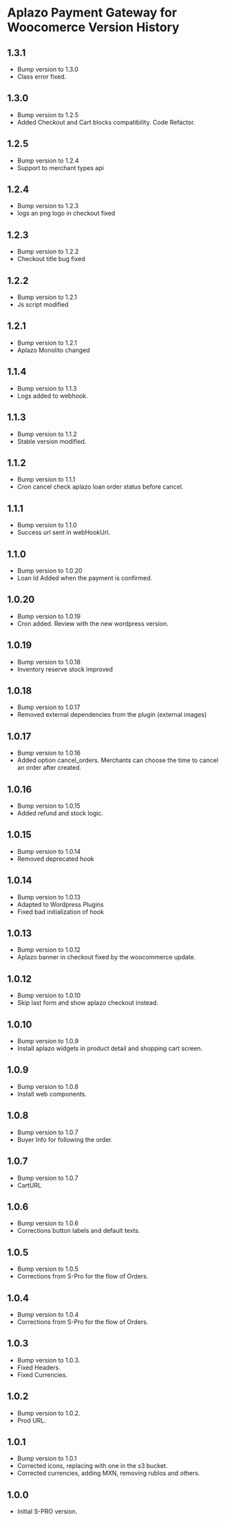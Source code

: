 # Aplazo Payment Gateway for Woocomerce Version History
## 1.3.1
* Bump version to 1.3.0
* Class error fixed. 
## 1.3.0
* Bump version to 1.2.5
* Added Checkout and Cart blocks compatibility. Code Refactor. 
## 1.2.5
* Bump version to 1.2.4
* Support to merchant types api 
## 1.2.4
* Bump version to 1.2.3
* logs an png logo in checkout fixed
## 1.2.3
* Bump version to 1.2.2
* Checkout title bug fixed
## 1.2.2
* Bump version to 1.2.1
* Js script modified
## 1.2.1
* Bump version to 1.2.1
* Aplazo Monolito changed
## 1.1.4
* Bump version to 1.1.3
* Logs added to webhook.
## 1.1.3
* Bump version to 1.1.2
* Stable version modified.
## 1.1.2
* Bump version to 1.1.1
* Cron cancel check aplazo loan order status before cancel.
## 1.1.1
* Bump version to 1.1.0
* Success url sent in webHookUrl.
## 1.1.0
* Bump version to 1.0.20
* Loan Id Added when the payment is confirmed.
## 1.0.20
* Bump version to 1.0.19
* Cron added. Review with the new wordpress version.
## 1.0.19
* Bump version to 1.0.18
* Inventory reserve stock improved
## 1.0.18
* Bump version to 1.0.17
* Removed external dependencies from the plugin (external images)
## 1.0.17
* Bump version to 1.0.16
* Added option cancel_orders. Merchants can choose the time to cancel an order after created.
## 1.0.16
* Bump version to 1.0.15
* Added refund and stock logic.
## 1.0.15
* Bump version to 1.0.14
* Removed deprecated hook
## 1.0.14
* Bump version to 1.0.13
* Adapted to Wordpress Plugins
* Fixed bad initialization of hook
## 1.0.13
* Bump version to 1.0.12
* Aplazo banner in checkout fixed by the woocommerce update.
## 1.0.12
* Bump version to 1.0.10
* Skip last form and show aplazo checkout instead. 
## 1.0.10
* Bump version to 1.0.9
* Install aplazo widgets in product detail and shopping cart screen.
## 1.0.9
* Bump version to 1.0.8
* Install web components.
## 1.0.8
* Bump version to 1.0.7
* Buyer Info for following the order.
## 1.0.7
* Bump version to 1.0.7
* CartURL
## 1.0.6
* Bump version to 1.0.6
* Corrections button labels and default texts.
## 1.0.5
* Bump version to 1.0.5
* Corrections from S-Pro for the flow of Orders.

## 1.0.4
* Bump version to 1.0.4
* Corrections from S-Pro for the flow of Orders.

## 1.0.3
* Bump version to 1.0.3.
* Fixed Headers.
* Fixed Currencies.

## 1.0.2
* Bump version to 1.0.2.
* Prod URL.

## 1.0.1
* Bump version to 1.0.1
* Corrected icons, replacing with one in the s3 bucket.
* Corrected currencies, adding MXN, removing rublos and others.

## 1.0.0
* Initial S-PRO version.
